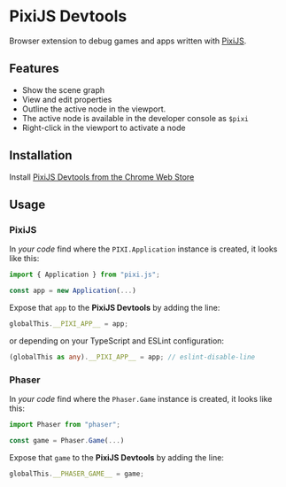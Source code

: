 # PixiJS Devtools

Browser extension to debug games and apps written with [PixiJS](http://pixijs.com/).

## Features

- Show the scene graph
- View and edit properties
- Outline the active node in the viewport.
- The active node is available in the developer console as `$pixi`
- Right-click in the viewport to activate a node

## Installation

Install [PixiJS Devtools from the Chrome Web Store](https://chrome.google.com/webstore/detail/pixi-inspector/aamddddknhcagpehecnhphigffljadon)

## Usage

### PixiJS

In _your code_ find where the `PIXI.Application` instance is created, it looks like this:

```js
import { Application } from "pixi.js";

const app = new Application(...)
```

Expose that `app` to the **PixiJS Devtools** by adding the line:

```js
globalThis.__PIXI_APP__ = app;
```

or depending on your TypeScript and ESLint configuration:

```ts
(globalThis as any).__PIXI_APP__ = app; // eslint-disable-line
```

### Phaser

In _your code_ find where the `Phaser.Game` instance is created, it looks like this:

```js
import Phaser from "phaser";

const game = Phaser.Game(...)
```

Expose that `game` to the **PixiJS Devtools** by adding the line:

```js
globalThis.__PHASER_GAME__ = game;
```
